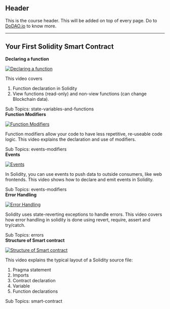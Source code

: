 ## Header
This is the course header. This will be added on top of every page. Do to [DoDAO.io](https://www.dodao.io) to know more.

 ---
 
 ## Your First Solidity Smart Contract
 
  **Declaring a function**
 
 [![Declaring a function](https://img.youtube.com/vi/71cmPaD_AnQ/0.jpg)](https://www.youtube.com/watch?v=71cmPaD_AnQ)     
 
 This video covers 
1) Function declaration in Solidity 
2) View functions (read-only) and non-view functions (can change Blockchain data).
    
 
 Sub Topics: state-variables-and-functions    
  **Function Modifiers**
 
 [![Function Modifiers](https://img.youtube.com/vi/b6FBWsz7VaI/0.jpg)](https://www.youtube.com/watch?v=b6FBWsz7VaI)     
 
 Function modifiers allow your code to have less repetitive, re-useable code logic. This video explains the declaration and use of modifiers.
    
 
 Sub Topics: events-modifiers    
  **Events**
 
 [![Events](https://img.youtube.com/vi/jaMHPT-78HM/0.jpg)](https://www.youtube.com/watch?v=jaMHPT-78HM)     
 
 In Solidity, you can use events to push data to outside consumers, like web frontends.
This video shows how to declare and emit events in Solidity.
    
 
 Sub Topics: events-modifiers    
  **Error Handling**
 
 [![Error Handling](https://img.youtube.com/vi/1Mi1ub9bIv8/0.jpg)](https://www.youtube.com/watch?v=1Mi1ub9bIv8)     
 
 Solidity uses state-reverting exceptions to handle errors. 
This video covers how error handling in solidity is done using revert, require, assert and try/catch.
    
 
 Sub Topics: errors    
  **Structure of Smart contract**
 
 [![Structure of Smart contract](https://img.youtube.com/vi/yzcp594R92c/0.jpg)](https://www.youtube.com/watch?v=yzcp594R92c)     
 
 This video explains the typical layout of a Solidity source file: 
1) Pragma statement
2) Imports
3) Contract declaration
4) Variable 
5) Function declarations
    
 
 Sub Topics: smart-contract    
 
